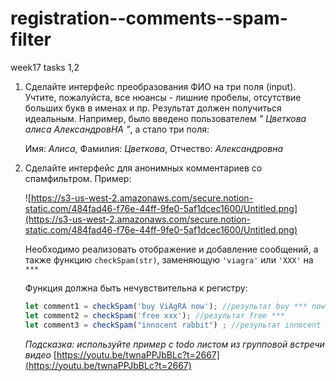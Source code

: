 # registration--comments--spam-filter
week17 tasks 1,2
1. Сделайте интерфейс преобразования ФИО на три поля (input). Учтите, пожалуйста, все нюансы - лишние пробелы, отсутствие больших букв в именах и пр. Результат должен получиться идеальным. Например, было введено пользователем *"   Цветкова алиса АлександровНА  "*, а стало три поля: 
    
    Имя: *Алиса*, Фамилия: *Цветкова*, Отчество: *Александровна*
    
2. Сделайте интерфейс для анонимных комментариев со спамфильтром. Пример:
    
    ![https://s3-us-west-2.amazonaws.com/secure.notion-static.com/484fad46-f76e-44ff-9fe0-5af1dcec1600/Untitled.png](https://s3-us-west-2.amazonaws.com/secure.notion-static.com/484fad46-f76e-44ff-9fe0-5af1dcec1600/Untitled.png)
    
    Необходимо реализовать отображение и добавление сообщений, а также функцию `checkSpam(str)`, заменяющую `'viagra'` или `'XXX'` на `***`
    
    Функция должна быть нечувствительна к регистру:
    
    ```jsx
    let comment1 = checkSpam('buy ViAgRA now'); //результат buy *** now
    let comment2 = checkSpam('free xxx'); //результат free ***
    let comment3 = checkSpam("innocent rabbit") ; //результат innocent rabbit
    ```
    
    *Подсказка: используйте пример с todo листом из групповой встречи видео* [https://youtu.be/twnaPPJbBLc?t=2667](https://youtu.be/twnaPPJbBLc?t=2667)